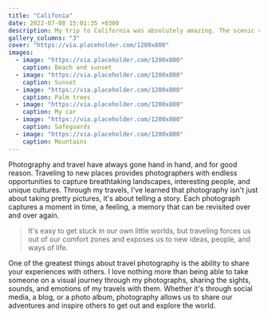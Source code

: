 ```yaml
---
title: "Califonia"
date: 2022-07-08 15:01:35 +0300
description: My trip to California was absolutely amazing. The scenic views and endless sunshine made it an unforgettable experience. My adventure included a visit to Yosemite National Park, where I hiked to the top of Half Dome and saw some of the most stunning natural beauty in the world.
gallery_columns: "3"
cover: "https://via.placeholder.com/1200x800"
images:
  - image: "https://via.placeholder.com/1200x800"
    caption: Beach and sunset
  - image: "https://via.placeholder.com/1200x800"
    caption: Sunset
  - image: "https://via.placeholder.com/1200x800"
    caption: Palm trees
  - image: "https://via.placeholder.com/1200x800"
    caption: My car
  - image: "https://via.placeholder.com/1200x800"
    caption: Safeguards
  - image: "https://via.placeholder.com/1200x800"
    caption: Mountains
---
```


Photography and travel have always gone hand in hand, and for good reason. Traveling to new places provides photographers with endless opportunities to capture breathtaking landscapes, interesting people, and unique cultures. Through my travels, I've learned that photography isn't just about taking pretty pictures, it's about telling a story. Each photograph captures a moment in time, a feeling, a memory that can be revisited over and over again.

> It's easy to get stuck in our own little worlds, but traveling forces us out of our comfort zones and exposes us to new ideas, people, and ways of life.

One of the greatest things about travel photography is the ability to share your experiences with others. I love nothing more than being able to take someone on a visual journey through my photographs, sharing the sights, sounds, and emotions of my travels with them. Whether it's through social media, a blog, or a photo album, photography allows us to share our adventures and inspire others to get out and explore the world.